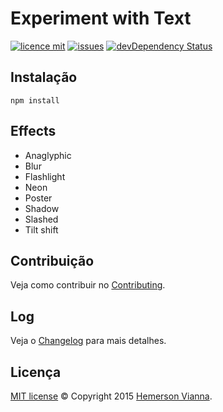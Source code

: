 # Experiment with Text

[![licence mit](https://img.shields.io/badge/license-MIT-blue.svg)](https://github.com/experiment-solutions/experiment-css-text/blob/master/LICENSE.md)
[![issues](https://img.shields.io/github/issues/experiment-solutions/experiment-css-text.svg)](https://github.com/experiment-solutions/experiment-css-text/issues)
[![devDependency Status](https://david-dm.org/experiment-solutions/experiment-css-text/dev-status.svg)](https://david-dm.org/experiment-solutions/experiment-css-text#info=devDependencies)

## Instalação

```
npm install
```

## Effects

- Anaglyphic
- Blur
- Flashlight
- Neon
- Poster
- Shadow
- Slashed
- Tilt shift

## Contribuição

Veja como contribuir no [Contributing](CONTRIBUTING.md).

## Log

Veja o [Changelog](CHANGELOG.md) para mais detalhes.

## Licença

[MIT license](LICENSE.md) © Copyright 2015 [Hemerson Vianna](http://hemersonvianna.io).
